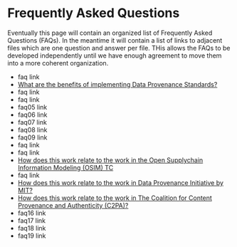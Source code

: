 # Frequently Asked Questions

Eventually this page will contain an organized list of Frequently Asked Questions (FAQs).
In the meantime it will contain a list of links to adjacent files 
which are one question and answer per file.
THis allows the FAQs to be developed independently until we have enough agreement 
to move them into a more coherent organization.

- faq link
- [What are the benefits of implementing Data Provenance Standards?](faq02.md)
- faq link
- faq link
- faq05 link
- faq06 link
- faq07 link
- faq08 link
- faq09 link
- faq link
- faq link
- [How does this work relate to the work in the Open Supplychain Information Modeling (OSIM) TC](./faq12.md)
- faq link
- [How does this work relate to the work in Data Provenance Initiative by MIT?](./faq14.md)
- [How does this work relate to the work in The Coalition for Content Provenance and Authenticity (C2PA)?](./faq15.md)
- faq16 link
- faq17 link
- faq18 link
- faq19 link


